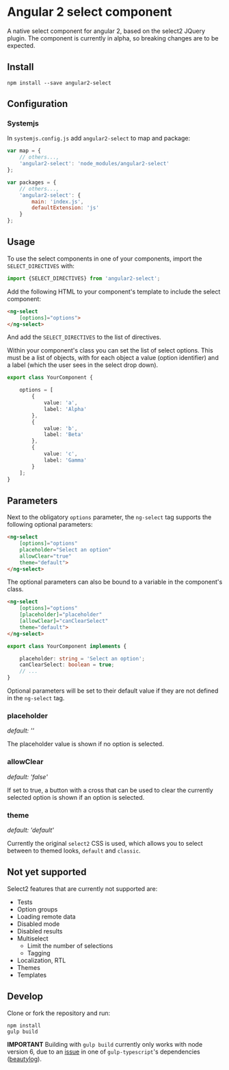 # Angular 2 select component

A native select component for angular 2, based on the select2 JQuery plugin. The
component is currently in alpha, so breaking changes are to be expected.

## Install

```
npm install --save angular2-select
```

## Configuration

### Systemjs

In `systemjs.config.js` add `angular2-select` to map and package:

```javascript
var map = {
	// others...,
	'angular2-select': 'node_modules/angular2-select'
};

var packages = {
	// others...,
	'angular2-select': {
		main: 'index.js',
		defaultExtension: 'js'
	}
};
```

## Usage

To use the select components in one of your components, import the
`SELECT_DIRECTIVES` with:

```typescript
import {SELECT_DIRECTIVES} from 'angular2-select';
```

Add the following HTML to your component's template to include the select
component:

```html
<ng-select
	[options]="options">
</ng-select>
```

And add the `SELECT_DIRECTIVES` to the list of directives.

Within your component's class you can set the list of select options. This must
be a list of objects, with for each object a value (option identifier) and a
label (which the user sees in the select drop down).

```typescript
export class YourComponent {

    options = [
		{
			value: 'a',
			label: 'Alpha'
		},
		{
			value: 'b',
			label: 'Beta'
		},
		{
			value: 'c',
			label: 'Gamma'
		}
	];
}
```

## Parameters

Next to the obligatory `options` parameter, the `ng-select` tag supports the
following optional parameters:

```html
<ng-select
	[options]="options"
    placeholder="Select an option"
    allowClear="true"
    theme="default">
</ng-select>

```

The optional parameters can also be bound to a variable in the component's
class.

```html
<ng-select
	[options]="options"
    [placeholder]="placeholder"
    [allowClear]="canClearSelect"
    theme="default">
</ng-select>

```

``` typescript
export class YourComponent implements {

    placeholder: string = 'Select an option';
    canClearSelect: boolean = true;
    // ...
}
```

Optional parameters will be set to their default value if they are not defined
in the `ng-select` tag.

### placeholder

*default: ''*

The placeholder value is shown if no option is selected.

### allowClear

*default: 'false'*

If set to true, a button with a cross that can be used to clear the currently
selected option is shown if an option is selected.

### theme

*default: 'default'*

Currently the original `select2` CSS is used, which allows you to select between
to themed looks, `default` and `classic`.

## Not yet supported

Select2 features that are currently not supported are:

- Tests
- Option groups
- Loading remote data
- Disabled mode
- Disabled results
- Multiselect
    - Limit the number of selections
    - Tagging
- Localization, RTL
- Themes
- Templates

## Develop

Clone or fork the repository and run:

```
npm install
gulp build
```

**IMPORTANT** Building with `gulp build` currently only works with node version
6, due to an [issue] in one of `gulp-typescript`'s dependencies ([beautylog]).

[issue]: https://gitlab.com/pushrocks/beautylog/issues/7
[beautylog]: https://gitlab.com/pushrocks/beautylog


